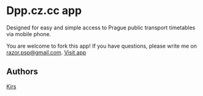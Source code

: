 # Dpp.cz.cc app
Designed for easy and simple access to Prague public transport timetables via mobile phone.

You are welcome to fork this app! If you have questions, please write me on razor.psp@gmail.com. [Visit app](http://dpp.cz.cc/about)

## Authors
[Kirs](https://github.com/kirs/)